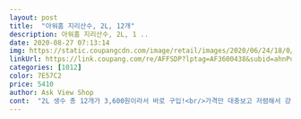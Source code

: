 ```yaml
---
layout: post 
title:  "아워홈 지리산수, 2L, 12개" 
description: 아워홈 지리산수, 2L, 1 ..
date: 2020-08-27 07:13:14 
img: https://static.coupangcdn.com/image/retail/images/2020/06/24/18/0/6264c61c-cb19-4697-a145-1ede4a56617f.jpg 
linkUrl: https://link.coupang.com/re/AFFSDP?lptag=AF3600438&subid=ahnPublicAsk&pageKey=1743184763&itemId=2968007189&vendorItemId=70956436360&traceid=V0-113-41565ebbdc20331d 
categories: [1012] 
color: 7E57C2 
price: 5410 
author: Ask View Shop 
cont:  "2L 생수 총 12개가 3,600원이라서 바로 구입!<br/>가격만 대충보고 저렴해서 걍 사버려서 걱정을 많이했었는데... <br/>  걱정할 필요없었던 것 같아요!!<br/>가성비 좋은 물  지리산수<br/>구입가격  3,600원(개당 300원)<br/>구입일자  7/31<br/>배송일자  8/1<br/>생각보다 물맛도 괜찮고해서 정수기 사용못하는 동안 알차게 잘 마셨습니다 ㅎㅎㅎ<br/>생수 구매하시는데  가격이 신경쓰이신다면 지리산수 추천드려요 <br/> -)<br/>생수 맛을 잘 모르긴 하지만 아워홈 지리산수는 무난하게 먹기에 좋은 물인건 확실한 것 같구요.<br/><br/>수원지  경남 산청군 시천면(지리산)<br/>수원지도 물 좋고 공기 좋기로 유명한 경남 산청군에 위치한 지리산 물이라서 더 좋네요.<br/><br/>시원한 목넘김 좋아하시는 분이면 쪼금 불호일 거 같고<br/>이사하고 정수기 설치가 늦어져서 급하게 구매하게 되었습니다 ㅠㅠㅠ<br/>저는 냉수 잘 안 마시고 상온보관하다 마시는 편인데 기존에 먹던 생수에 비해 굉장히 부드럽게 넘어가네요 두 병 같이 놓고 비교하면서 먹어봐도 확실히 달라요<br/>저는 석화 많은 맛없는 물만 아니면 다 괜찮아서 뭐든 좋네요<br/>저렴한 생수를 찾아다니던 자취생 눈에 띈 제품이예요<br/>저희집은 원래 정수기를 사용하다가 정수기도 말이 많아서 그냥 수돗물을 끓여서 보리차를 먹었거든요.<br/> 요즘은 여름이라 그런지 보리차를 끓이면 빨리 상하길래 그냥 생수를 사먹는게 낫겠다 싶어 구입하려고 찾던중 쿠팡와우회원가로 마침 할인행사를 하더라구요.<br/><br/>제조일자  7/9<br/>지금은 가격할인이 제가 구입했던 가격만큼 할인은 안되지만 다 먹고나면 또 구입해도 괜찮겠다 싶네요.<br/><br/>" 
---
```

